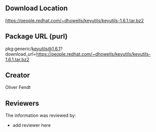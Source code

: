 ## Download Location

https://people.redhat.com/~dhowells/keyutils/keyutils-1.6.1.tar.bz2

## Package URL (purl)

pkg:generic/keyutils@1.6.1?download_url=https://people.redhat.com/~dhowells/keyutils/keyutils-1.6.1.tar.bz2

## Creator

Oliver Fendt

## Reviewers

The information was reviewed by:

* add reviewer here
